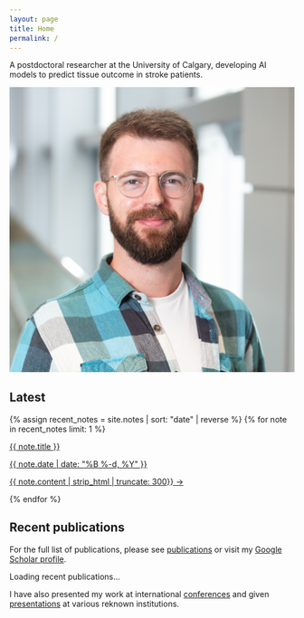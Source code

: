 ```yaml
---
layout: page
title: Home
permalink: /
---
```


<div class="profile-container">
  <div class="profile-text">
    <!-- <h1 class="profile-title"> Eneko Uruñuela</h1> -->
    <p class="profile-description">A postdoctoral researcher at the University of Calgary, developing AI models to predict tissue outcome in stroke patients.</p>
  </div>
  <div class="profile-pic-container" style="margin-top: 1em;">
    <img src="assets/profile.jpg" alt="Eneko Uruñuela" class="profile-pic">
  </div>
</div>

## Latest

<div class="landing-note-container">
  {% assign recent_notes = site.notes | sort: "date" | reverse %}
  {% for note in recent_notes limit: 1 %}
    <a class="internal-link" href="{{ site.baseurl }}{{ note.url }}">
      <p class="note-title">{{ note.title }}</p>
      <p class="note-date">{{ note.date | date: "%B %-d, %Y" }}</p>
      <p class="note-excerpt">{{ note.content | strip_html | truncate: 300}} →</p>
    </a>
  {% endfor %}
</div>

## Recent publications

For the full list of publications, please see <a class="internal-link" href="{{ site.baseurl }}/publications">publications</a> or visit my [Google Scholar profile](https://scholar.google.com/citations?user=KLIjERgAAAAJ&hl=en).

<div id="publications" class="publication-container">
    <div id="loading-publications" class="loading-spinner">Loading recent publications... <span class="spinner"></span></div>
</div>

<script>
    document.addEventListener("DOMContentLoaded", function() {
        const publicationList = document.getElementById("publications");
        const loadingEl = document.getElementById("loading-publications");
        const orcidId = "0000-0001-6849-9088";
        
        // Set timeout for fallback
        const timeout = setTimeout(() => {
            if (loadingEl) {
                loadingEl.remove();
                publicationList.innerHTML = '<p>View my <a href="/publications">full publication list</a>.</p>';
            }
        }, 5000);

        fetch(`https://pub.orcid.org/v3.0/${orcidId}/works`, {
            headers: { "Accept": "application/json" }
        })
            .then(response => response.json())
            .then(data => {
                clearTimeout(timeout);
                loadingEl.remove();
                
                const publications = data.group.slice(0, 5);
                publications.forEach(publication => {
                    const title = publication["work-summary"][0]["title"]["title"]["value"];
                    const workType = publication["work-summary"][0]["type"];
                    
                    if (publication["external-ids"]?.["external-id"]?.[0]) {
                        const doi = publication["external-ids"]["external-id"][0]["external-id-value"];
                        const citationUrl = 'https://citation.crosscite.org/format';
                        const citationParams = `?doi=${doi}&style=apa&lang=en-US`;
                        const proxyUrl = window.location.hostname === "localhost" || window.location.hostname === "127.0.0.1"
                            ? `https://api.crossref.org/works/${doi}/transform/text/x-bibliography`
                            : `/api/proxy?url=${encodeURIComponent(citationUrl + citationParams)}`;

                        fetch(proxyUrl)
                            .then(response => response.ok ? response.text() : Promise.reject('Failed to fetch citation'))
                            .then(citation => {
                                const publicationDiv = document.createElement("div");
                                publicationDiv.className = "publication";
                                const citationDiv = document.createElement("div");
                                citationDiv.className = "citation";
                                citationDiv.innerHTML = citation
                                    .replace(/Uruñuela, E\./g, '<span class="citation-me">Uruñuela, E.</span>')
                                    .replace(title, `<strong>${title}</strong>`)
                                    .replace(/https:\/\/doi.org\/[^\s]+/g, '');
                                
                                if (workType !== "journal-article") {
                                    citationDiv.innerHTML += ` (${workType.split('-').map(w => w.charAt(0).toUpperCase() + w.slice(1)).join(' ')})`;
                                }
                                
                                publicationDiv.appendChild(citationDiv);
                                const doiLink = document.createElement("a");
                                doiLink.href = `https://doi.org/${doi}`;
                                doiLink.textContent = `https://doi.org/${doi}`;
                                publicationDiv.appendChild(doiLink);
                                publicationList.appendChild(publicationDiv);
                            })
                            .catch(() => {
                                // Fallback to simple display on error
                                const publicationDiv = document.createElement("div");
                                publicationDiv.className = "publication";
                                publicationDiv.innerHTML = `<div class="citation"><strong>${title}</strong></div>`;
                                publicationList.appendChild(publicationDiv);
                            });
                    }
                });
            })
            .catch(error => {
                clearTimeout(timeout);
                loadingEl.remove();
                publicationList.innerHTML = '<p>View my <a href="/publications">full publication list</a>.</p>';
            });
    });
</script>

I have also presented my work at international <a class="internal-link" href="{{ site.baseurl }}/conferences/">conferences</a> and given <a class="internal-link" href="{{ site.baseurl }}/talks/">presentations</a> at various reknown institutions.
